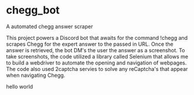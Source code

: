 # chegg_bot
A automated chegg answer scraper

This project powers a Discord bot that awaits for the command !chegg <URL> and scrapes Chegg for the expert answer to the passed in URL. 
Once the answer is retrieved, the bot DM's the user the answer as a screenshot. To take screenshots, the code utilized a library called
Selenium that allows me to build a webdriver to automate the opening and navigation of webpages. The code also used 2captcha servies
to solve any reCaptcha's that appear when navigating Chegg. 

hello world
